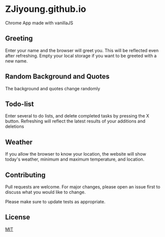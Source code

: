 # ZJiyoung.github.io
Chrome App made with vanillaJS


## Greeting

Enter your name and the browser will greet you. 
This will be reflected even after refreshing. 
Empty your local storage if you want to be greeted with a new name.


## Random Background and Quotes

The background and quotes change randomly


## Todo-list

Enter several to do lists, and delete completed tasks by pressing the X button. Refreshing will reflect the latest results of your additions and deletions


## Weather

If you allow the browser to know your location, the website will show today's weather, minimum and maximum temperature, and location.



## Contributing

Pull requests are welcome. For major changes, please open an issue first
to discuss what you would like to change.

Please make sure to update tests as appropriate.

## License

[MIT](https://choosealicense.com/licenses/mit/)
